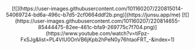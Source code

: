 <div align="center">     
  [![](https://user-images.githubusercontent.com/101160207/220815014-54069724-bd6a-496c-b7d5-2cf0664ddf2b.png)](https://junsu.app/me)
  [![](https://user-images.githubusercontent.com/101160207/220814655-85444475-82ee-461c-bfa9-269775c7f704.png)](https://www.youtube.com/watch?v=tiFpz-FxSJg&list=PL4VIU0OnVB6jKpb2hPeN0y76htaoFRT_-&index=1)
</div>
